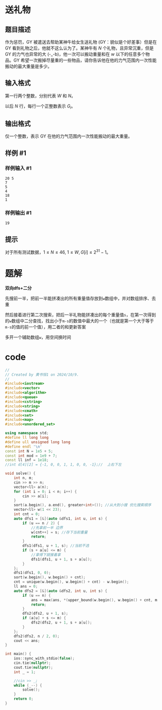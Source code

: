 # 送礼物

## 题目描述

作为惩罚，GY 被遣送去帮助某神牛给女生送礼物 (GY：貌似是个好差事）但是在 GY 看到礼物之后，他就不这么认为了。某神牛有 $N$ 个礼物，且异常沉重，但是 GY 的力气也异常的大 (-_-b)，他一次可以搬动重量和在 $w$ 以下的任意多个物品。GY 希望一次搬掉尽量重的一些物品，请你告诉他在他的力气范围内一次性能搬动的最大重量是多少。

## 输入格式

第一行两个整数，分别代表 $W$ 和 $N$。

以后 $N$ 行，每行一个正整数表示 $G_i$。

## 输出格式

仅一个整数，表示 GY 在他的力气范围内一次性能搬动的最大重量。

## 样例 #1

### 样例输入 #1

```
20 5
7
5
4
18
1
```

### 样例输出 #1

```
19
```

## 提示

对于所有测试数据，$1 \le N \le 46$, $1 \le W,G[i] \le 2^{31}-1$。

# 题解

**双向dfs+二分**

先搜前一半，把前一半能拼凑出的所有重量值存放到`w`数组中，并对数组排序、去重

然后接着进行第二次搜索，把后一半礼物能拼凑出的每个重量值`s`，在第一次得到的`w`数组中二分查找，找出小于`m-s`的数值中最大的一个（也就是第一个大于等于`m-s`的值的前一个值），用二者的和更新答案

多开一个辅助数组`w`，用空间换时间

# code

```c++
//
// Created by 黄书恒1 on 2024/10/9.
//
#include<iostream>
#include<vector>
#include<algorithm>
#include<queue>
#include<cstring>
#include<string>
#include<cmath>
#include<set>
#include<map>
#include<unordered_set>

using namespace std;
#define ll long long
#define ull unsigned long long
#define endl '\n'
const int N = 1e5 + 5;
const int mod = 1e9 + 7;
const ll inf = 1e18;
//int d[4][2] = {-1, 0, 0, 1, 1, 0, 0, -1};//  上右下左

void solve() {
    int n, m;
    cin >> m >> n;
    vector<ll> a(n);
    for (int i = 0; i < n; i++) {
        cin >> a[i];
    }
    sort(a.begin(), a.end(), greater<int>()); //从大到小搜 优化搜索顺序
    vector<ll> w(1 << 23);
    int cnt = 0;
    auto dfs1 = [&](auto &dfs1, int u, int s) {
        if (u == n / 2) {
            //先拿前一半 边界
            w[cnt++] = s; //存下当前重量
            return;
        }
        dfs1(dfs1, u + 1, s); //当前不选
        if (s + a[u] <= m) {
            //拿得下就接着拿
            dfs1(dfs1, u + 1, s + a[u]);
        }
    };
    dfs1(dfs1, 0, 0);
    sort(w.begin(), w.begin() + cnt);
    cnt = unique(w.begin(), w.begin() + cnt) - w.begin();
    ll ans = 0;
    auto dfs2 = [&](auto &dfs2, int u, int s) {
        if (u == n) {
            ans = max(ans, *(upper_bound(w.begin(), w.begin() + cnt, m - s) - 1) + s);
            return;
        }
        dfs2(dfs2, u + 1, s);
        if (a[u] + s <= m) {
            dfs2(dfs2, u + 1, s + a[u]);
        }
    };
    dfs2(dfs2, n / 2, 0);
    cout << ans;
}

int main() {
    ios::sync_with_stdio(false);
    cin.tie(nullptr);
    cout.tie(nullptr);
    int _ = 1;

    //cin >> _;
    while (_--) {
        solve();
    }
    return 0;
}

```

